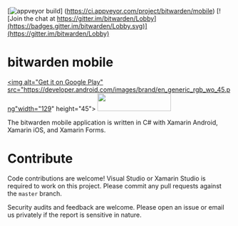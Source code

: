[![appveyor build](https://ci.appveyor.com/api/projects/status/github/bitwarden/core?branch=master&svg=true)] (https://ci.appveyor.com/project/bitwarden/mobile)
[![Join the chat at https://gitter.im/bitwarden/Lobby](https://badges.gitter.im/bitwarden/Lobby.svg)](https://gitter.im/bitwarden/Lobby)

# bitwarden mobile

<a href="https://play.google.com/store/apps/details?id=com.x8bit.bitwarden" target="_blank"><img alt="Get it on Google Play" src="https://developer.android.com/images/brand/en_generic_rgb_wo_45.png"width="129" height="45"></a> <a href="https://itunes.apple.com/us/app/bitwarden-free-password-manager/id1137397744?mt=8" target="_blank"><img src="https://linkmaker.itunes.apple.com/images/badges/en-us/badge_appstore-lrg.svg" width="165" height="40"></a>

The bitwarden mobile application is written in C# with Xamarin Android, Xamarin iOS, and Xamarin Forms.

# Contribute

Code contributions are welcome! Visual Studio or Xamarin Studio is required to work on this project. Please commit any pull requests against the `master` branch.

Security audits and feedback are welcome. Please open an issue or email us privately if the report is sensitive in nature.
